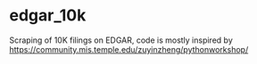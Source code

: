 # edgar_10k
Scraping of 10K filings on EDGAR, code is mostly inspired by https://community.mis.temple.edu/zuyinzheng/pythonworkshop/
